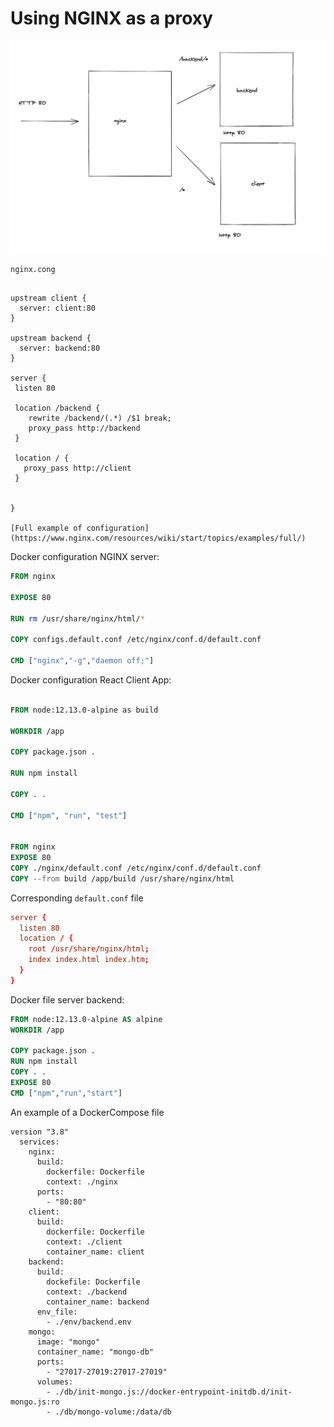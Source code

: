 # Using NGINX as a proxy

![Architetcure](architecture.png)

`nginx.cong`

```

upstream client {
  server: client:80
}

upstream backend {
  server: backend:80
}

server {
 listen 80

 location /backend {
    rewrite /backend/(.*) /$1 break;
    proxy_pass http://backend
 }

 location / {
   proxy_pass http://client
 }


}

[Full example of configuration](https://www.nginx.com/resources/wiki/start/topics/examples/full/)

```

Docker configuration NGINX server:

```Dockerfile
FROM nginx

EXPOSE 80

RUN rm /usr/share/nginx/html/*

COPY configs.default.conf /etc/nginx/conf.d/default.conf

CMD ["nginx","-g","daemon off;"]

```

Docker configuration React Client App:

```Dockerfile

FROM node:12.13.0-alpine as build

WORKDIR /app

COPY package.json .

RUN npm install

COPY . .

CMD ["npm", "run", "test"]


FROM nginx
EXPOSE 80
COPY ./nginx/default.conf /etc/nginx/conf.d/default.conf
COPY --from build /app/build /usr/share/nginx/html
```

Corresponding `default.conf` file

```conf
server {
  listen 80
  location / {
    root /usr/share/nginx/html;
    index index.html index.htm;
  }
}
```

Docker file server backend:

```Dockerfile
FROM node:12.13.0-alpine AS alpine
WORKDIR /app

COPY package.json .
RUN npm install
COPY . .
EXPOSE 80
CMD ["npm","run","start"]


```


An example of a DockerCompose file

```Dockefile
version "3.8"
  services:
    nginx:
      build:
        dockerfile: Dockerfile
        context: ./nginx
      ports:
        - "80:80"
    client:
      build:
        dockerfile: Dockerfile
        context: ./client
        container_name: client
    backend:
      build: 
        dockefile: Dockerfile
        context: ./backend
        container_name: backend
      env_file:
        - ./env/backend.env
    mongo:
      image: "mongo"
      container_name: "mongo-db"
      ports:
        - "27017-27019:27017-27019"
      volumes:
        - ./db/init-mongo.js://docker-entrypoint-initdb.d/init-mongo.js:ro
        - ./db/mongo-volume:/data/db

```